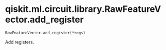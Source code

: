 # qiskit.ml.circuit.library.RawFeatureVector.add\_register

`RawFeatureVector.add_register(*regs)`

Add registers.
